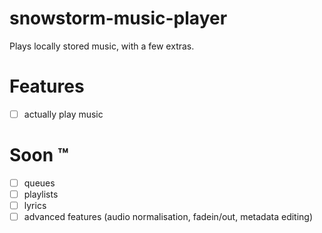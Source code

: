 # snowstorm-music-player

Plays locally stored music, with a few extras.

# Features
- [ ] actually play music

# Soon ™️
- [ ] queues
- [ ] playlists
- [ ] lyrics
- [ ] advanced features (audio normalisation, fadein/out, metadata editing)
